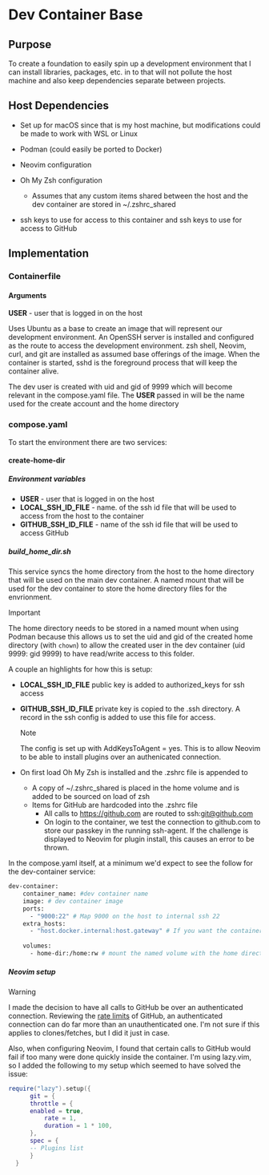 # Dev Container Base

## Purpose

To create a foundation to easily spin up a development environment that I can install libraries, packages, etc. in to that will not pollute the host machine and also keep dependencies separate between projects. 

## Host Dependencies

* Set up for macOS since that is my host machine, but modifications could be made to work with WSL or Linux
* Podman (could easily be ported to Docker)
* Neovim configuration
* Oh My Zsh configuration
  * Assumes that any custom items shared between the host and the dev container are stored in ~/.zshrc_shared

* ssh keys to use for access to this container and ssh keys to use for access to GitHub

## Implementation

### Containerfile

#### Arguments

**USER** - user that is logged in on the host

Uses Ubuntu as a base to create an image that will represent our development environment. An OpenSSH server is installed and configured as the route to access the development environment. zsh shell, Neovim, curl, and git are installed as assumed base offerings of the image. When the container is started, sshd is the foreground process that will keep the container alive.

The dev user is created with uid and gid of 9999 which will become relevant in the compose.yaml file. The **USER** passed in will be the name used for the create account and the home directory

### compose.yaml

To start the environment there are two services:

#### create-home-dir

##### Environment variables

- **USER** - user that is logged in on the host
- **LOCAL_SSH_ID_FILE** - name. of the ssh id file that will be used to access from the host to the container
- **GITHUB_SSH_ID_FILE** - name of the ssh id file that will be used to access GitHub

##### build_home_dir.sh
This service syncs the home directory from the host to the home directory that will be used on the main dev container. A named mount that will be used for the dev container to store the home directory files for the envrionment. 

> [!IMPORTANT]
>
> The home directory needs to be stored in a named mount when using Podman because this allows us to set the uid and gid of the created home directory (with `chown`) to allow the created user in the dev container (uid 9999: gid 9999) to have read/write access to this folder.

A couple an highlights for how this is setup:

* **LOCAL_SSH_ID_FILE** public key is added to authorized_keys for ssh access

* **GITHUB_SSH_ID_FILE** private key is copied to the .ssh directory. A record in the ssh config is added to use this file for access.

  > [!NOTE]
  >
  > The config is set up with AddKeysToAgent = yes. This is to allow Neovim to be able to install plugins over an authenicated connection.

* On first load Oh My Zsh is installed and the .zshrc file is appended to

  * A copy of ~/.zshrc_shared is placed in the home volume and is added to be sourced on load of zsh
  * Items for GitHub are hardcoded into the .zshrc file
    * All calls to https://github.com are routed to ssh:git@github.com
    * On login to the container, we test the connection to github.com to store our passkey in the running ssh-agent. If the challenge is displayed to Neovim for plugin install, this causes an error to be thrown.

In the compose.yaml itself, at a minimum we'd expect to see the follow for the dev-container service:

```dockerfile
dev-container:
    container_name: #dev container name
    image: # dev container image
    ports:    
      - "9000:22" # Map 9000 on the host to internal ssh 22
    extra_hosts:
      - "host.docker.internal:host.gateway" # If you want the container to access other services on your machine  
      																			# (like ollama if running on the host)
    volumes:
      - home-dir:/home:rw # mount the named volume with the home directory inside to the home of the container

```



##### Neovim setup

> [!WARNING]
>
> I made the decision to have all calls to GitHub be over an authenticated connection. Reviewing the [rate limits](https://docs.github.com/en/rest/using-the-rest-api/rate-limits-for-the-rest-api) of GitHub, an authenticated connection can do far more than an unauthenticated one. I'm not sure if this applies to clones/fetches, but I did it just in case.
>
> Also, when configuring Neovim, I found that certain calls to GitHub would fail if too many were done quickly inside the container. I'm using lazy.vim, so I added the following to my setup which seemed to have solved the issue:
>
> ```lua
> require("lazy").setup({
>   	git = {
>      	throttle = {
>      	enabled = true,
>       	rate = 1,
>       	duration = 1 * 100,
>     	},
>   	spec = {
>     	-- Plugins list
>    	}
>   }
> ```

